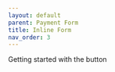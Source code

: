 ```yaml
---
layout: default
parent: Payment Form
title: Inline Form
nav_order: 3
---
```


Getting started with the button